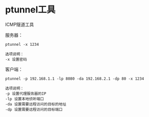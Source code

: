 # ptunnel工具

ICMP隧道工具

服务器：

    ptunnel -x 1234

    选项说明：
    -x 设置密码

客户端：

    ptunnel -p 192.168.1.1 -lp 8080 -da 192.168.2.1 -dp 80 -x 1234

    选项说明：
    -p 设置代理服务器的IP
    -lp 设置本地侦听端口
    -da 设置需要远程访问的目标的地址
    -dp 设置需要远程访问的目标端口
